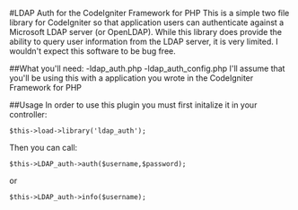 #LDAP Auth for the CodeIgniter Framework for PHP
This is a simple two file library for CodeIgniter so that application users can authenticate against a Microsoft LDAP server (or OpenLDAP).
While this library does provide the ability to query user information from the LDAP server, it is very limited. I wouldn't expect this software to be bug free.

##What you'll need:
-ldap_auth.php
-ldap_auth_config.php 
I'll assume that you'll be using this with a application you wrote in the CodeIgniter Framework for PHP 

##Usage
In order to use this plugin you must first initalize it in your controller:
```console
$this->load->library('ldap_auth');
```
Then you can call:
```console
$this->LDAP_auth->auth($username,$password);
```
or
```console
$this->LDAP_auth->info($username);
```